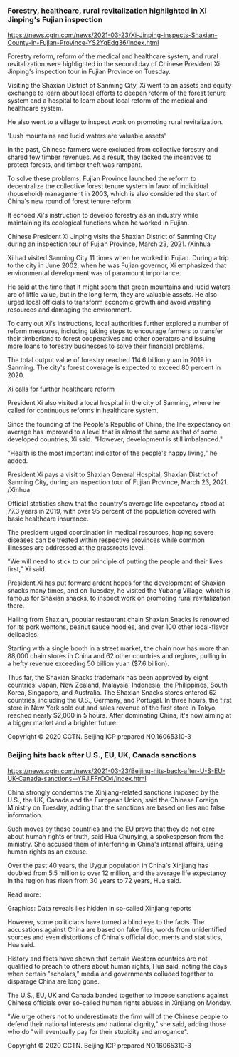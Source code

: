 ###  Forestry, healthcare, rural revitalization highlighted in Xi Jinping's Fujian inspection
https://news.cgtn.com/news/2021-03-23/Xi-Jinping-inspects-Shaxian-County-in-Fujian-Province-YS2YqEdq36/index.html 


Forestry reform, reform of the medical and healthcare system, and rural revitalization were highlighted in the second day of Chinese President Xi Jinping's inspection tour in Fujian Province on Tuesday. 

Visiting the Shaxian District of Sanming City, Xi went to an assets and equity exchange to learn about local efforts to deepen reform of the forest tenure system and a hospital to learn about local reform of the medical and healthcare system. 

He also went to a village to inspect work on promoting rural revitalization. 

'Lush mountains and lucid waters are valuable assets' 

In the past, Chinese farmers were excluded from collective forestry and shared few timber revenues. As a result, they lacked the incentives to protect forests, and timber theft was rampant. 

To solve these problems, Fujian Province launched the reform to decentralize the collective forest tenure system in favor of individual (household) management in 2003, which is also considered the start of China's new round of forest tenure reform. 

It echoed Xi's instruction to develop forestry as an industry while maintaining its ecological functions when he worked in Fujian. 

Chinese President Xi Jinping visits the Shaxian District of Sanming City during an inspection tour of Fujian Province, March 23, 2021. /Xinhua 

Xi had visited Sanming City 11 times when he worked in Fujian. During a trip to the city in June 2002, when he was Fujian governor, Xi emphasized that environmental development was of paramount importance. 

He said at the time that it might seem that green mountains and lucid waters are of little value, but in the long term, they are valuable assets. He also urged local officials to transform economic growth and avoid wasting resources and damaging the environment. 

To carry out Xi's instructions, local authorities further explored a number of reform measures, including taking steps to encourage farmers to transfer their timberland to forest cooperatives and other operators and issuing more loans to forestry businesses to solve their financial problems. 

The total output value of forestry reached 114.6 billion yuan in 2019 in Sanming. The city's forest coverage is expected to exceed 80 percent in 2020. 

Xi calls for further healthcare reform 

President Xi also visited a local hospital in the city of Sanming, where he called for continuous reforms in healthcare system.  

Since the founding of the People's Republic of China, the life expectancy on average has improved to a level that is almost the same as that of some developed countries, Xi said. "However, development is still imbalanced." 

"Health is the most important indicator of the people's happy living," he added. 

President Xi pays a visit to Shaxian General Hospital, Shaxian District of Sanming City, during an inspection tour of Fujian Province, March 23, 2021. /Xinhua 

Official statistics show that the country's average life expectancy stood at 77.3 years in 2019, with over 95 percent of the population covered with basic healthcare insurance. 

The president urged coordination in medical resources, hoping severe diseases can be treated within respective provinces while common illnesses are addressed at the grassroots level. 

"We will need to stick to our principle of putting the people and their lives first," Xi said. 

President Xi has put forward ardent hopes for the development of Shaxian snacks many times, and on Tuesday, he visited the Yubang Village, which is famous for Shaxian snacks, to inspect work on promoting rural revitalization there. 

Hailing from Shaxian, popular restaurant chain Shaxian Snacks is renowned for its pork wontons, peanut sauce noodles, and over 100 other local-flavor delicacies. 

Starting with a single booth in a street market, the chain now has more than 88,000 chain stores in China and 62 other countries and regions, pulling in a hefty revenue exceeding 50 billion yuan ($7.6 billion).  

Thus far, the Shaxian Snacks trademark has been approved by eight countries: Japan, New Zealand, Malaysia, Indonesia, the Philippines, South Korea, Singapore, and Australia. The Shaxian Snacks stores entered 62 countries, including the U.S., Germany, and Portugal. In three hours, the first store in New York sold out and sales revenue of the first store in Tokyo reached nearly $2,000 in 5 hours. After dominating China, it's now aiming at a bigger market and a brighter future. 

Copyright © 2020 CGTN. Beijing ICP prepared NO.16065310-3 

###  Beijing hits back after U.S., EU, UK, Canada sanctions 
https://news.cgtn.com/news/2021-03-23/Beijing-hits-back-after-U-S-EU-UK-Canada-sanctions--YRJlFFrOO4/index.html 


China strongly condemns the Xinjiang-related sanctions imposed by the U.S., the UK, Canada and the European Union, said the Chinese Foreign Ministry on Tuesday, adding that the sanctions are based on lies and false information. 

Such moves by these countries and the EU prove that they do not care about human rights or truth, said Hua Chunying, a spokesperson from the ministry. She accused them of interfering in China's internal affairs, using human rights as an excuse. 

Over the past 40 years, the Uygur population in China's Xinjiang has doubled from 5.5 million to over 12 million, and the average life expectancy in the region has risen from 30 years to 72 years, Hua said.  

Read more: 

Graphics: Data reveals lies hidden in so-called Xinjiang reports 

However, some politicians have turned a blind eye to the facts. The accusations against China are based on fake files, words from unidentified sources and even distortions of China's official documents and statistics, Hua said.  

History and facts have shown that certain Western countries are not qualified to preach to others about human rights, Hua said, noting the days when certain "scholars," media and governments colluded together to disparage China are long gone. 

The U.S., EU, UK and Canada banded together to impose sanctions against Chinese officials over so-called human rights abuses in Xinjiang on Monday. 

"We urge others not to underestimate the firm will of the Chinese people to defend their national interests and national dignity," she said, adding those who do "will eventually pay for their stupidity and arrogance".  

Copyright © 2020 CGTN. Beijing ICP prepared NO.16065310-3 

